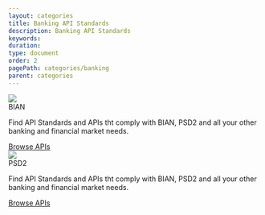 ```yaml
---
layout: categories
title: Banking API Standards
description: Banking API Standards
keywords: 
duration: 
type: document
order: 2
pagePath: categories/banking
parent: categories
---
```

<div class="grid-container">
  <div class="grid-x grid-margin-x" data-equalizer>
      <div class="cell large-12">
          <div class="card" data-equalizer-watch>
              <div class="card_content">
                <div class="grid-x">
                  <div class="cell large-2 medium-3 small-4">
                    <img class="standards-logo" src="{{ site.baseurl }}/dist/images/logos/bian_logo.svg" />
                  </div>
                  <div class="cell large-10 medium-9 small-8">
                    <div class="card_title">BIAN</div>
                    <p>Find API Standards and APIs tht comply with BIAN, PSD2 and all your other banking and financial market needs.</p>
                  </div>
                </div>
                <a href="{{ site.baseurl }}/{{ page.pagePath }}/bian" class="button">Browse APIs</a>
              </div>
          </div>
      </div>
      <div class="cell large-12">
          <div class="card" data-equalizer-watch>
              <div class="card_content">
                <div class="grid-x">
                  <div class="cell large-2 medium-3 small-4">
                    <img class="standards-logo" src="{{ site.baseurl }}/dist/images/logos/psd2_logo.svg" />
                  </div>
                  <div class="cell large-10 medium-9 small-8">
                    <div class="card_title">PSD2</div>
                    <p>Find API Standards and APIs tht comply with BIAN, PSD2 and all your other banking and financial market needs.</p>
                  </div>
                </div>
                <a href="{{ site.baseurl }}/{{ page.pagePath }}/psd2" class="button">Browse APIs</a>
              </div>
          </div>
      </div>
  </div>
</div>